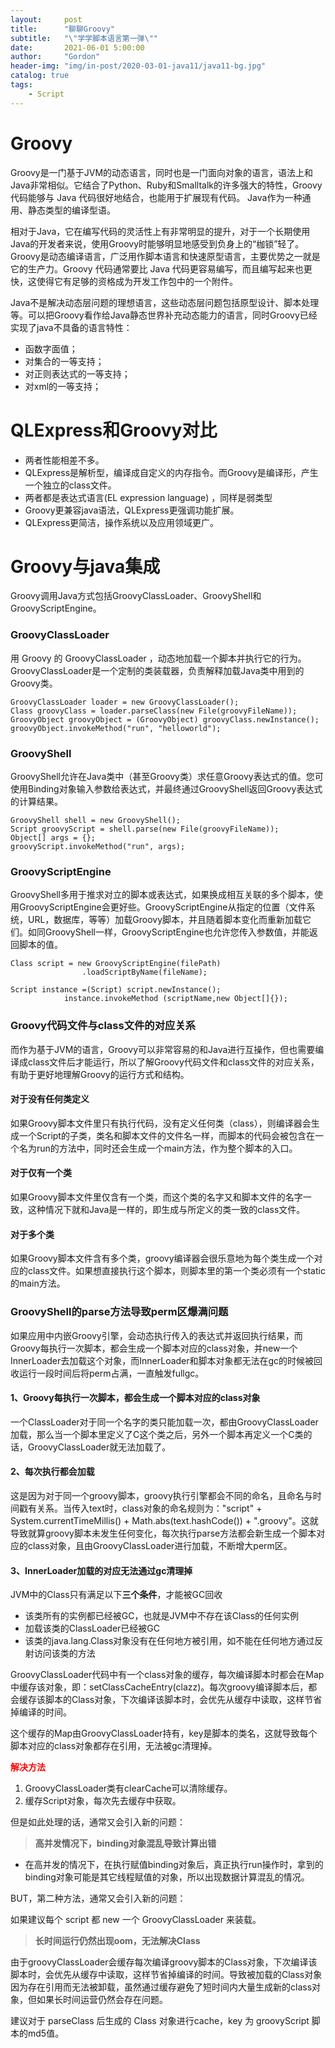 ```yaml
---
layout:     post
title:      "聊聊Groovy"
subtitle:   "\"学学脚本语言第一弹\""
date:       2021-06-01 5:00:00
author:     "Gordon"
header-img: "img/in-post/2020-03-01-java11/java11-bg.jpg"
catalog: true
tags:
    - Script
---
```


# Groovy
Groovy是一门基于JVM的动态语言，同时也是一门面向对象的语言，语法上和Java非常相似。它结合了Python、Ruby和Smalltalk的许多强大的特性，Groovy 代码能够与 Java 代码很好地结合，也能用于扩展现有代码。 Java作为一种通用、静态类型的编译型语。

相对于Java，它在编写代码的灵活性上有非常明显的提升，对于一个长期使用Java的开发者来说，使用Groovy时能够明显地感受到负身上的“枷锁”轻了。Groovy是动态编译语言，广泛用作脚本语言和快速原型语言，主要优势之一就是它的生产力。Groovy 代码通常要比 Java 代码更容易编写，而且编写起来也更快，这使得它有足够的资格成为开发工作包中的一个附件。

Java不是解决动态层问题的理想语言，这些动态层问题包括原型设计、脚本处理等。可以把Groovy看作给Java静态世界补充动态能力的语言，同时Groovy已经实现了java不具备的语言特性：

* 函数字面值；
* 对集合的一等支持；
* 对正则表达式的一等支持；
* 对xml的一等支持；

# QLExpress和Groovy对比
* 两者性能相差不多。
* QLExpress是解析型，编译成自定义的内存指令。而Groovy是编译形，产生一个独立的class文件。
* 两者都是表达式语言(EL expression language) ，同样是弱类型
* Groovy更兼容java语法，QLExpress更强调功能扩展。
* QLExpress更简洁，操作系统以及应用领域更广。

# Groovy与java集成
Groovy调用Java方式包括GroovyClassLoader、GroovyShell和GroovyScriptEngine。

### GroovyClassLoader
用 Groovy 的 GroovyClassLoader ，动态地加载一个脚本并执行它的行为。GroovyClassLoader是一个定制的类装载器，负责解释加载Java类中用到的Groovy类。

```
GroovyClassLoader loader = new GroovyClassLoader();
Class groovyClass = loader.parseClass(new File(groovyFileName));
GroovyObject groovyObject = (GroovyObject) groovyClass.newInstance();
groovyObject.invokeMethod("run", "helloworld");
```
### GroovyShell

GroovyShell允许在Java类中（甚至Groovy类）求任意Groovy表达式的值。您可使用Binding对象输入参数给表达式，并最终通过GroovyShell返回Groovy表达式的计算结果。

```
GroovyShell shell = new GroovyShell();
Script groovyScript = shell.parse(new File(groovyFileName));
Object[] args = {};
groovyScript.invokeMethod("run", args);
```

### GroovyScriptEngine
GroovyShell多用于推求对立的脚本或表达式，如果换成相互关联的多个脚本，使用GroovyScriptEngine会更好些。GroovyScriptEngine从指定的位置（文件系统，URL，数据库，等等）加载Groovy脚本，并且随着脚本变化而重新加载它们。如同GroovyShell一样，GroovyScriptEngine也允许您传入参数值，并能返回脚本的值。

```
Class script = new GroovyScriptEngine(filePath)
                .loadScriptByName(fileName);

Script instance =(Script) script.newInstance();
            instance.invokeMethod (scriptName,new Object[]{});
```

### Groovy代码文件与class文件的对应关系

而作为基于JVM的语言，Groovy可以非常容易的和Java进行互操作，但也需要编译成class文件后才能运行，所以了解Groovy代码文件和class文件的对应关系，有助于更好地理解Groovy的运行方式和结构。

#### 对于没有任何类定义

如果Groovy脚本文件里只有执行代码，没有定义任何类（class），则编译器会生成一个Script的子类，类名和脚本文件的文件名一样，而脚本的代码会被包含在一个名为run的方法中，同时还会生成一个main方法，作为整个脚本的入口。

#### 对于仅有一个类
如果Groovy脚本文件里仅含有一个类，而这个类的名字又和脚本文件的名字一致，这种情况下就和Java是一样的，即生成与所定义的类一致的class文件。

#### 对于多个类
如果Groovy脚本文件含有多个类，groovy编译器会很乐意地为每个类生成一个对应的class文件。如果想直接执行这个脚本，则脚本里的第一个类必须有一个static的main方法。

### GroovyShell的parse方法导致perm区爆满问题
如果应用中内嵌Groovy引擎，会动态执行传入的表达式并返回执行结果，而Groovy每执行一次脚本，都会生成一个脚本对应的class对象，并new一个InnerLoader去加载这个对象，而InnerLoader和脚本对象都无法在gc的时候被回收运行一段时间后将perm占满，一直触发fullgc。

#### 1、Groovy每执行一次脚本，都会生成一个脚本对应的class对象

一个ClassLoader对于同一个名字的类只能加载一次，都由GroovyClassLoader加载，那么当一个脚本里定义了C这个类之后，另外一个脚本再定义一个C类的话，GroovyClassLoader就无法加载了。

#### 2、每次执行都会加载

这是因为对于同一个groovy脚本，groovy执行引擎都会不同的命名，且命名与时间戳有关系。当传入text时，class对象的命名规则为："script" + System.currentTimeMillis() + Math.abs(text.hashCode()) + ".groovy"。这就导致就算groovy脚本未发生任何变化，每次执行parse方法都会新生成一个脚本对应的class对象，且由GroovyClassLoader进行加载，不断增大perm区。

#### 3、InnerLoader加载的对应无法通过gc清理掉

JVM中的Class只有满足以下**三个条件**，才能被GC回收

* 该类所有的实例都已经被GC，也就是JVM中不存在该Class的任何实例
* 加载该类的ClassLoader已经被GC
* 该类的java.lang.Class对象没有在任何地方被引用，如不能在任何地方通过反射访问该类的方法

GroovyClassLoader代码中有一个class对象的缓存，每次编译脚本时都会在Map中缓存该对象，即：setClassCacheEntry(clazz)。每次groovy编译脚本后，都会缓存该脚本的Class对象，下次编译该脚本时，会优先从缓存中读取，这样节省掉编译的时间。

这个缓存的Map由GroovyClassLoader持有，key是脚本的类名，这就导致每个脚本对应的class对象都存在引用，无法被gc清理掉。


<font color='red'>**解决方法**</font>

1. GroovyClassLoader类有clearCache可以清除缓存。
2. 缓存Script对象，每次先去缓存中获取。

但是如此处理的话，通常又会引入新的问题：
> **高并发情况下，binding对象混乱导致计算出错** 

* 在高并发的情况下，在执行赋值binding对象后，真正执行run操作时，拿到的binding对象可能是其它线程赋值的对象，所以出现数据计算混乱的情况。

BUT，第二种方法，通常又会引入新的问题：

如果建议每个 script 都 new 一个 GroovyClassLoader 来装载。

> **长时间运行仍然出现oom，无法解决Class**

由于groovyClassLoader会缓存每次编译groovy脚本的Class对象，下次编译该脚本时，会优先从缓存中读取，这样节省掉编译的时间。导致被加载的Class对象因为存在引用而无法被卸载，虽然通过缓存避免了短时间内大量生成新的class对象，但如果长时间运营仍然会存在问题。

建议对于 parseClass 后生成的 Class 对象进行cache，key 为 groovyScript 脚本的md5值。